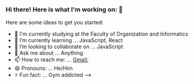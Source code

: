 ### Hi there! Here is what I'm working on: 👋

Here are some ideas to get you started:

- 🔭 I'm currently studying at the Faculty of Organization and Informatics
- 🌱 I’m currently learning ... JavaScript, React
- 👯 I’m looking to collaborate on ... JavaScript
- 💬 Ask me about ... Anything
- 📫 How to reach me: ... [Gmail: ](mateo.besednik@gmail.com)
- 😄 Pronouns: ... He/Him
- ⚡ Fun fact: ... Gym addicted
-->
